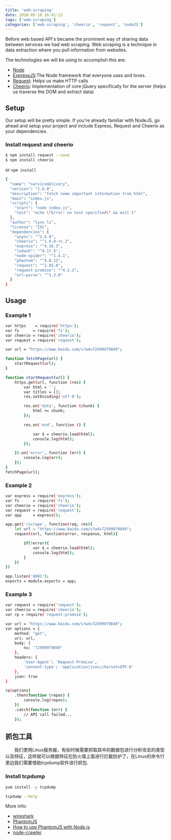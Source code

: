 ```yaml
---
title: 'web-scraping'
date: 2018-05-18 16:41:23
tags: ['web-scraping']
categories: ['web-scraping', 'cheerio', 'request', 'nodeJS']
---
```


Before web based API's became the prominent way of sharing data between services we had web scraping. Web scraping is a technique in data extraction where you pull information from websites.

The technologies we will be using to accomplish this are:
* [Node](https://nodejs.org/en/)
* [ExpressJS](https://expressjs.com/):The Node framework that everyone uses and loves.
* [Request](https://github.com/request/request): Helps us make HTTP calls
* [Cheerio](https://github.com/cheeriojs/cheerio): Implementation of core jQuery specifically for the server (helps us traverse the DOM and extract data)

## Setup

Our setup will be pretty simple. If you're already familiar with NodeJS, go ahead and setup your project and include Express, Request and Cheerio as your dependencies.

### Install request and cheerio

``` bash
$ npm install request --save
$ npm install cheerio
```

or `npm install`

```bash
{
  "name": "servicedelivery",
  "version": "1.0.0",
  "description": "fetch some important information from html",
  "main": "index.js",
  "scripts": {
    "start": "node index.js",
    "test": "echo \"Error: no test specified\" && exit 1"
  },
  "author": "lynn li",
  "license": "ISC",
  "dependencies": {
    "async": "^2.6.0",
    "cheerio": "^1.0.0-rc.2",
    "express": "^4.16.3",
    "lodash": "^4.17.5",
    "node-spider": "^1.4.1",
    "phantom": "^4.0.12",
    "request": "^2.85.0",
    "request-promise": "^4.2.2",
    "url-parse": "^1.3.0"
  }
}
```


## Usage

### Example 1

``` bash
var https    = require('https');
var fs      = require('fs');
var cheerio = require('cheerio');
var request = require('request');

var url = "https://www.baidu.com/s?wd=72509979849";

function fetchPage(url) {
    startRequest(url);
}

function startRequest(url) {
    https.get(url, function (res) {
        var html = '';
        var titles = [];
        res.setEncoding('utf-8');

        res.on('data', function (chunk) {
            html += chunk;
        });

        res.on('end', function () {

            var $ = cheerio.load(html);
            console.log(html);
        });

    }).on('error', function (err) {
        console.log(err);
    });
}
fetchPage(url);
```

### Example 2

```bash
var express = require('express');
var fs      = require('fs');
var cheerio = require('cheerio');
var request = require('request');
var app     = express();

app.get('/scrape', function(req, res){
    let url = "https://www.baidu.com/s?wd=72509979849";
    request(url, function(error, response, html){

        if(!error){
            var $ = cheerio.load(html);
            console.log(html);
        }
    })
})

app.listen('8081');
exports = module.exports = app;
```

### Example 3

```bash
var request = require('request');
var cheerio = require('cheerio');
var rp = require('request-promise');

var url = "https://www.baidu.com/s?wd=72509979849";
var options = {
    method: "get",
    uri: url,
    body: {
        nu: '72509979849'
    },
    headers: {
        'User-Agent': 'Request-Promise',
        'content-type': 'application/json;charset=UTF-8'
    },
    json: true
}

rp(options)
    .then(function (repos) {
        console.log(repos);
    })
    .catch(function (err) {
        // API call failed...
    });
```

## 抓包工具
　　我们使用Linux服务器，有些时候需要抓取其中的数据包进行分析攻击的类型以及特征，这样就可以根据特征在防火墙上面进行拦截防护了，在Linux的命令行里边我们需要借助tcpdump软件进行抓包.

### Install tcpdump
```bash
yum install -y tcpdump

tcpdump --help
```

More info: 
* [wireshark](https://jingyan.baidu.com/article/c35dbcb0866b698916fcbc81.html)
* [PhantomJS](http://phantomjs.org/quick-start.html)
* [How to use PhantomJS with Node.js](https://ourcodeworld.com/articles/read/379/how-to-use-phantomjs-with-node-js)
* [node-crawler](https://github.com/bda-research/node-crawler)